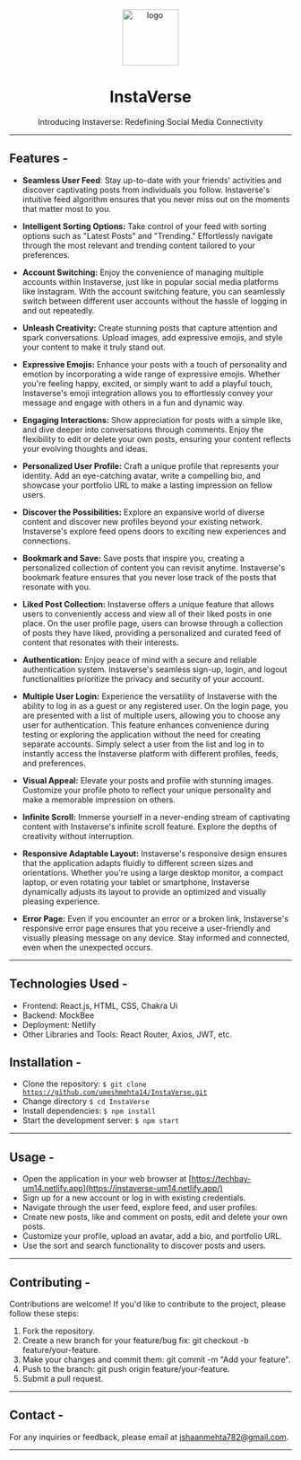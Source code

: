 
<div align="center">
  <img src="https://tse2.mm.bing.net/th?id=OIP.91kMUobMQ6lwJYCkJNdYgQAAAA&pid=Api&P=0&h=180" height="100" width="100" alt="logo"/>
  
# InstaVerse
  Introducing Instaverse: Redefining Social Media Connectivity
</div>
<hr/>

## **Features -**

- <strong>Seamless User Feed</strong>: Stay up-to-date with your friends' activities and discover captivating posts from individuals you follow. Instaverse's intuitive feed algorithm ensures that you never miss out on the moments that matter most to you.

- <strong>Intelligent Sorting Options:</strong> Take control of your feed with sorting options such as "Latest Posts" and "Trending." Effortlessly navigate through the most relevant and trending content tailored to your preferences.

- <strong>Account Switching:</strong> Enjoy the convenience of managing multiple accounts within Instaverse, just like in popular social media platforms like Instagram. With the account switching feature, you can seamlessly switch between different user accounts without the hassle of logging in and out repeatedly.

- <strong>Unleash Creativity:</strong> Create stunning posts that capture attention and spark conversations. Upload images, add expressive emojis, and style your content to make it truly stand out.

- <strong>Expressive Emojis:</strong> Enhance your posts with a touch of personality and emotion by incorporating a wide range of expressive emojis. Whether you're feeling happy, excited, or simply want to add a playful touch, Instaverse's emoji integration allows you to effortlessly convey your message and engage with others in a fun and dynamic way.

- <strong>Engaging Interactions:</strong> Show appreciation for posts with a simple like, and dive deeper into conversations through comments. Enjoy the flexibility to edit or delete your own posts, ensuring your content reflects your evolving thoughts and ideas.

- <strong>Personalized User Profile:</strong> Craft a unique profile that represents your identity. Add an eye-catching avatar, write a compelling bio, and showcase your portfolio URL to make a lasting impression on fellow users.

- <strong>Discover the Possibilities:</strong> Explore an expansive world of diverse content and discover new profiles beyond your existing network. Instaverse's explore feed opens doors to exciting new experiences and connections.

- <strong>Bookmark and Save:</strong> Save posts that inspire you, creating a personalized collection of content you can revisit anytime. Instaverse's bookmark feature ensures that you never lose track of the posts that resonate with you.

- <strong>Liked Post Collection:</strong> Instaverse offers a unique feature that allows users to conveniently access and view all of their liked posts in one place. On the user profile page, users can browse through a collection of posts they have liked, providing a personalized and curated feed of content that resonates with their interests. 

- <strong>Authentication:</strong> Enjoy peace of mind with a secure and reliable authentication system. Instaverse's seamless sign-up, login, and logout functionalities prioritize the privacy and security of your account.

- <strong>Multiple User Login:</strong> Experience the versatility of Instaverse with the ability to log in as a guest or any registered user. On the login page, you are presented with a list of multiple users, allowing you to choose any user for authentication. This feature enhances convenience during testing or exploring the application without the need for creating separate accounts. Simply select a user from the list and log in to instantly access the Instaverse platform with different profiles, feeds, and preferences.

- <strong>Visual Appeal:</strong> Elevate your posts and profile with stunning images. Customize your profile photo to reflect your unique personality and make a memorable impression on others.

- <strong>Infinite Scroll:</strong> Immerse yourself in a never-ending stream of captivating content with Instaverse's infinite scroll feature. Explore the depths of creativity without interruption.


- <strong>Responsive Adaptable Layout:</strong> Instaverse's responsive design ensures that the application adapts fluidly to different screen sizes and orientations. Whether you're using a large desktop monitor, a compact laptop, or even rotating your tablet or smartphone, Instaverse dynamically adjusts its layout to provide an optimized and visually pleasing experience.

- <strong>Error Page:</strong> Even if you encounter an error or a broken link, Instaverse's responsive error page ensures that you receive a user-friendly and visually pleasing message on any device. Stay informed and connected, even when the unexpected occurs.

<hr/>

## **Technologies Used -**

- Frontend: React.js, HTML, CSS, Chakra Ui
- Backend: MockBee
- Deployment: Netlify
- Other Libraries and Tools: React Router, Axios, JWT, etc.


## **Installation -**

- Clone the repository: <code>$ git clone https://github.com/umeshmehta14/InstaVerse.git</code>
- Change directory <code>$ cd InstaVerse</code>
- Install dependencies: <code>$ npm install</code>
- Start the development server: <code>$ npm start</code>
<hr/>

## **Usage -**
- Open the application in your web browser at [https://techbay-um14.netlify.app](https://instaverse-um14.netlify.app/)
- Sign up for a new account or log in with existing credentials.
- Navigate through the user feed, explore feed, and user profiles.
- Create new posts, like and comment on posts, edit and delete your own posts.
- Customize your profile, upload an avatar, add a bio, and portfolio URL.
- Use the sort and search functionality to discover posts and users.

<hr/>

## **Contributing -**
<p>Contributions are welcome! If you'd like to contribute to the project, please follow these steps:</p>
<ol>
<li>Fork the repository.</li>
<li>Create a new branch for your feature/bug fix: git checkout -b feature/your-feature.</li>
<li>Make your changes and commit them: git commit -m "Add your feature".</li>
<li>Push to the branch: git push origin feature/your-feature.</li>
<li>Submit a pull request.</li>
</ol>


<hr/>

## **Contact -**

For any inquiries or feedback, please email at ishaanmehta782@gmail.com.
<hr/>







